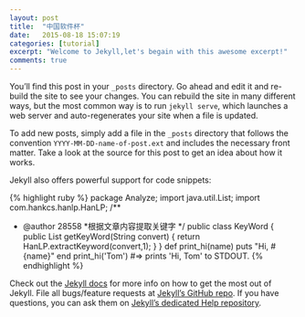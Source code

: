 ```yaml
---
layout: post
title:  "中国软件杯"
date:   2015-08-18 15:07:19
categories: [tutorial]
excerpt: "Welcome to Jekyll,let's begain with this awesome excerpt!"
comments: true
---
```

You’ll find this post in your `_posts` directory. Go ahead and edit it and re-build the site to see your changes. You can rebuild the site in many different ways, but the most common way is to run `jekyll serve`, which launches a web server and auto-regenerates your site when a file is updated.

To add new posts, simply add a file in the `_posts` directory that follows the convention `YYYY-MM-DD-name-of-post.ext` and includes the necessary front matter. Take a look at the source for this post to get an idea about how it works.

<!--more-->

Jekyll also offers powerful support for code snippets:

{% highlight ruby %}
package Analyze;
import java.util.List;
import com.hankcs.hanlp.HanLP;
/**
 * @author 28558
 *根据文章内容提取关键字
 */
public class KeyWord {
	public List<String> getKeyWord(String convert) {
		return HanLP.extractKeyword(convert,1);
	}
}
def print_hi(name)
  puts "Hi, #{name}"
end
print_hi('Tom')
#=> prints 'Hi, Tom' to STDOUT.
{% endhighlight %}

Check out the [Jekyll docs][jekyll] for more info on how to get the most out of Jekyll. File all bugs/feature requests at [Jekyll’s GitHub repo][jekyll-gh]. If you have questions, you can ask them on [Jekyll’s dedicated Help repository][jekyll-help].

[jekyll]:      http://jekyllrb.com
[jekyll-gh]:   https://github.com/jekyll/jekyll
[jekyll-help]: https://github.com/jekyll/jekyll-help

